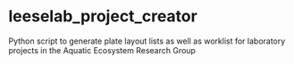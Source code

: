 # leeselab_project_creator
 Python script to generate plate layout lists as well as worklist for laboratory projects in the Aquatic Ecosystem Research Group
